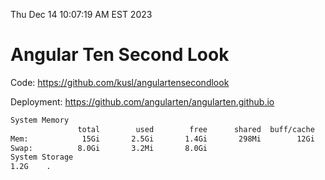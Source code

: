 Thu Dec 14 10:07:19 AM EST 2023

# Angular Ten Second Look

Code: https://github.com/kusl/angulartensecondlook

Deployment: https://github.com/angularten/angularten.github.io

```bash
System Memory
               total        used        free      shared  buff/cache   available
Mem:            15Gi       2.5Gi       1.4Gi       298Mi        12Gi        12Gi
Swap:          8.0Gi       3.2Mi       8.0Gi
System Storage
1.2G	.
